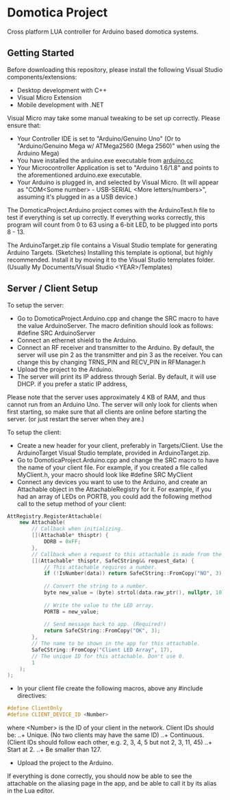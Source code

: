 # Domotica Project
Cross platform LUA controller for Arduino based domotica systems.

## Getting Started
Before downloading this repository, please install the following Visual Studio components/extensions:
- Desktop development with C++
- Visual Micro Extension
- Mobile development with .NET

Visual Micro may take some manual tweaking to be set up correctly. Please ensure that:
- Your Controller IDE is set to "Arduino/Genuino Uno" (Or to "Arduino/Genuino Mega w/ ATMega2560 (Mega 2560)" when using the Arduino Mega)
- You have installed the arduino.exe executable from [arduino.cc](https://arduino.cc)
- Your Microcontroller Application is set to "Arduino 1.6/1.8" and points to the aforementioned arduino.exe executable.
- Your Arduino is plugged in, and selected by Visual Micro. (It will appear as "COM\<Some number\> - USB-SERIAL \<More letters/numbers\>",
  assuming it's plugged in as a USB device.)

The DomoticaProject.Arduino project comes with the ArduinoTest.h file to test if everything is set up correctly.
If everything works correctly, this program will count from 0 to 63 using a 6-bit LED, to be plugged into ports 8 - 13.

The ArduinoTarget.zip file contains a Visual Studio template for generating Arduino Targets. (Sketches)
Installing this template is optional, but highly recommended. Install it by moving it to the Visual Studio templates folder.
(Usually My Documents/Visual Studio \<YEAR\>/Templates)

## Server / Client Setup
To setup the server:
- Go to DomoticaProject.Arduino.cpp and change the SRC macro to have the value ArduinoServer.
The macro definition should look as follows: #define SRC ArduinoServer
- Connect an ethernet shield to the Arduino.
- Connect an RF receiver and transmitter to the Arduino. By default, the server will use pin 2 as the transmitter and pin 3 as the receiver.
You can change this by changing TRNS_PIN and RECV_PIN in RFManager.h
- Upload the project to the Arduino.
- The server will print its IP address through Serial. By default, it will use DHCP. if you prefer a static IP address, 

Please note that the server uses approximately 4 KB of RAM, and thus cannot run from an Arduino Uno.
The server will only look for clients when first starting, so make sure that all clients are online before starting the server.
(or just restart the server when they are.)


To setup the client:
- Create a new header for your client, preferably in Targets/Client. Use the ArduinoTarget Visual Studio template, provided in ArduinoTarget.zip.
- Go to DomoticaProject.Arduino.cpp and change the SRC macro to have the name of your client file.
For example, if you created a file called MyClient.h, your macro should look like #define SRC MyClient
- Connect any devices you want to use to the Arduino, and create an Attachable object in the AttachableRegistry for it.
For example, if you had an array of LEDs on PORTB, you could add the following method call to the setup method of your client:

```cpp
AttRegistry.RegisterAttachable(
	new Attachable(
		// Callback when initializing.
		[](Attachable* thisptr) {
			DDRB = 0xFF;
		},
		// Callback when a request to this attachable is made from the app.
		[](Attachable* thisptr, SafeCString&& request_data) {
			// This attachable requires a number.
			if (!IsNumber(data)) return SafeCString::FromCopy("NO", 3);
			
			// Convert the string to a number.
			byte new_value = (byte) strtol(data.raw_ptr(), nullptr, 10);
			
			// Write the value to the LED array.
			PORTB = new_value;
			
			// Send message back to app. (Required!)
			return SafeCString::FromCopy("OK", 3);
		},
		// The name to be shown in the app for this attachable.
		SafeCString::FromCopy("Client LED Array", 17),
		// The unique ID for this attachable. Don't use 0.
		1
	);
);
```

- In your client file create the following macros, above any #include directives:

```cpp
#define ClientOnly
#define CLIENT_DEVICE_ID <Number>
```

where \<Number\> is the ID of your client in the network. Client IDs should be:
   ..+ Unique. (No two clients may have the same ID)
   ..+ Continuous. (Client IDs should follow each other, e.g. 2, 3, 4, 5 but not 2, 3, 11, 45)
   ..+ Start at 2.
   ..+ Be smaller than 127.
- Upload the project to the Arduino.

If everything is done correctly, you should now be able to see the attachable on the aliasing page in the app,
and be able to call it by its alias in the Lua editor.

